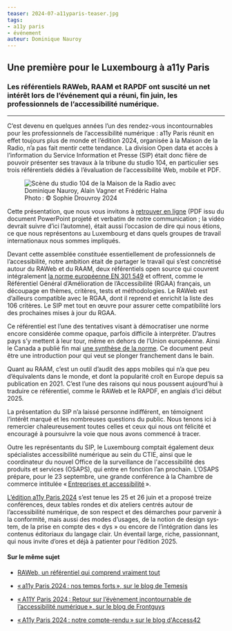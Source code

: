```yaml
---
teaser: 2024-07-a11yparis-teaser.jpg
tags:
- a11y paris
- événement
auteur: Dominique Nauroy
---
```


<h2>Une première pour le Luxembourg à a11y Paris</h2>
<h3>Les référentiels RAWeb, RAAM et RAPDF ont suscité un net intérêt lors de l’événement qui a réuni, fin juin, les professionnels de l’accessibilité numérique.</h3>
<hr>
<div class="intro">
    <p>C’est devenu en quelques années l’un des rendez-vous incontournables pour les professionnels de l’accessibilité numérique : a11y Paris réunit en effet toujours plus de monde et l’édition 2024, organisée à la Maison de la Radio, n’a pas fait mentir cette tendance. La division Open data et accès à l’information du Service Information et Presse (SIP) était donc fière de pouvoir présenter ses travaux à la tribune du studio 104, en particulier ses trois référentiels dédiés à l’évaluation de l’accessibilité Web, mobile et PDF.</p>
</div>
<figure role="group" aria-label="Photo&#8239;: © Sophie Drouvoy 2024" class="pic">
    <img src="../../../../content/fr/news/img/2024-07-a11yparis.jpg" alt="Scène du studio 104 de la Maison de la Radio avec Dominique Nauroy, Alain Vagner et Frédéric Halna">
    <figcaption>Photo&#8239;: © Sophie Drouvroy 2024</figcaption>
</figure>
<p>Cette présentation, que nous vous invitons à <a href="https://accessibilite.public.lu/docs/a11yparis2024/">retrouver en ligne</a> (PDF issu du document <span lang="en">PowerPoint</span> projeté et verbatim de notre communication ; la vidéo devrait suivre d’ici l’automne), était aussi l’occasion de dire qui nous étions, ce que nous représentons au Luxembourg et dans quels groupes de travail internationaux nous sommes impliqués.</p>
<p>Devant cette assemblée constituée essentiellement de professionnels de l’accessibilité, notre ambition était de partager le travail qui s’est concrétisé autour du RAWeb et du RAAM, deux référentiels open source qui couvrent intégralement <a href="https://www.etsi.org/deliver/etsi_en/301500_301599/301549/03.02.01_60/en_301549v030201p.pdf">la norme européenne EN 301 549</a> et offrent, comme le Référentiel Général d’Amélioration de l’Accessibilité (RGAA) français, un découpage en thèmes, critères, tests et méthodologies. Le RAWeb est d’ailleurs compatible avec le RGAA, dont il reprend et enrichit la liste des 106 critères. Le SIP met tout en œuvre pour assurer cette compatibilité lors des prochaines mises à jour du RGAA.</p>
<p>Ce référentiel est l’une des tentatives visant à démocratiser une norme encore considérée comme opaque, parfois difficile à interpréter. D’autres pays s’y mettent à leur tour, même en dehors de l’Union européenne. Ainsi le Canada a publié fin mai <a href="https://a11y.canada.ca/en/technical-summary-of-the-en-301-549-v3-2-1-2021/">une synthèse de la norme</a>. Ce document peut être une introduction pour qui veut se plonger franchement dans le bain.</p>
<p>Quant au RAAM, c’est un outil d’audit des apps mobiles qui n’a que peu d’équivalents dans le monde, et dont la popularité croît en Europe depuis sa publication en 2021. C’est l’une des raisons qui nous poussent aujourd’hui à traduire ce référentiel, comme le RAWeb et le RAPDF, en anglais d’ici début 2025.</p>
<p>La présentation du SIP n’a laissé personne indifférent, en témoignent l’intérêt marqué et les nombreuses questions du public. Nous tenons ici à remercier chaleureusement toutes celles et ceux qui nous ont félicité et encouragé à poursuivre la voie que nous avons commencé à tracer.</p>
<p>Outre les représentants du SIP, le Luxembourg comptait également deux spécialistes accessibilité numérique au sein du CTIE, ainsi que le coordinateur du nouvel Office de la surveillance de l'accessibilité des produits et services (OSAPS), qui entre en fonction l’an prochain. L’OSAPS prépare, pour le 23 septembre, une grande conférence à la Chambre de commerce intitulée «&#8239;<a href="https://www.cc.lu/agenda/detail/save-the-date-entreprises-et-accessibilite">Entreprises et accessibilité</a>&#8239;».</p>
<p><a href="https://www.a11yparis.org/2024.php">L’édition a11y Paris 2024</a> s’est tenue les 25 et 26 juin et a proposé treize conférences, deux tables rondes et dix ateliers centrés autour de l’accessibilité numérique, de son respect et des démarches pour parvenir à la conformité, mais aussi des modes d’usages, de la notion de <span lang="en">design system</span>, de la prise en compte des « dys » ou encore de l’intégration dans les contenus éditoriaux du langage clair. Un éventail large, riche, passionnant, qui nous invite d’ores et déjà à patienter pour l’édition 2025.</p>

<aside class="more">
    <h4>Sur le même sujet</h4>
    <ul>
        <li><p><a href="https://accessibilite.public.lu/fr/news/2024-02-08-RAWeb.html">RAWeb, un référentiel qui comprend vraiment tout</a></p></li>
        <li><p><a href="https://www.temesis.com/blog/a11y-paris-2024-nos-temps-forts/">«&#8239;a11y Paris 2024&#8239;: nos temps forts&#8239;», sur le blog de Temesis</a></p></li>
        <li><p><a href="https://frontguys.fr/accessibilite/a11y-paris-2024-evenement-incontournable-accessibilite-numerique/">«&#8239;A11Y Paris 2024&#8239;: Retour sur l’évènement incontournable de l’accessibilité numérique&#8239;», sur le blog de Frontguys</a></p></li>
        <li><p><a href="https://access42.net/a11y-paris-2024-compte-rendu/">«&#8239;A11y Paris 2024&#8239;: notre compte-rendu&#8239;» sur le blog d'Access42</a></p></li>
    </ul>
</aside>